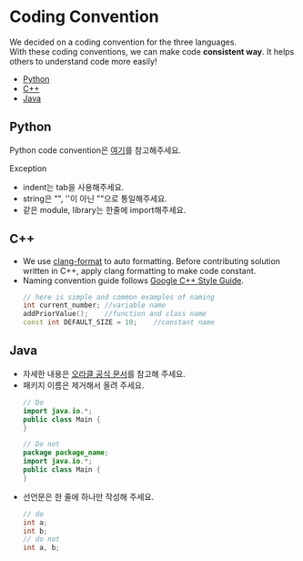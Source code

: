 # Coding Convention
We decided on a coding convention for the three languages.   
With these coding conventions, we can make code **consistent way**. It helps others to understand code more easily!
* [Python](#python)
* [C++](#c)
* [Java](#java)

## Python
Python code convention은 [여기](https://www.python.org/dev/peps/pep-0008/)를 참고해주세요.

Exception
* indent는 tab을 사용해주세요.
* string은 "", ''이 아닌 ""으로 통일해주세요.
* 같은 module, library는 한줄에 import해주세요.

## C++

* We use [clang-format](http://clang.llvm.org/docs/ClangFormat.html) to auto formatting. Before contributing solution written in C++, apply clang formatting to make code constant.
* Naming convention guide follows [Google C++ Style Guide](https://google.github.io/styleguide/cppguide.html#Naming).
	```c++
	// here is simple and common examples of naming
	int current_number;	//variable name
	addPriorValue();	//function and class name
	const int DEFAULT_SIZE = 10;	//constant name
	```

## Java
* 자세한 내용은 [오라클 공식 문서](https://www.oracle.com/java/technologies/javase/codeconventions-contents.html)를 참고해 주세요.
* 패키지 이름은 제거해서 올려 주세요.
	``` Java
	// Do
	import java.io.*;	
	public class Main {
	}
	
	// Do not
	package package_name;
	import java.io.*;	
	public class Main {
	}
	```
* 선언문은 한 줄에 하나만 작성해 주세요.
	``` Java
	// do
	int a;
	int b;
	// do not
	int a, b;
	```
